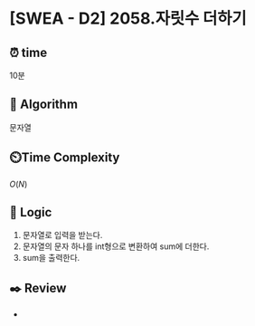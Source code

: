 # [SWEA - D2] 2058.자릿수 더하기
 
## ⏰  **time**

10분

## :pushpin: **Algorithm**

문자열

## ⏲️**Time Complexity**

$O(N)$

## :round_pushpin: **Logic**

1.  문자열로 입력을 받는다.
2.  문자열의 문자 하나를 int형으로 변환하여 sum에 더한다.
3.  sum을 출력한다.

## :black_nib: **Review**
- 
